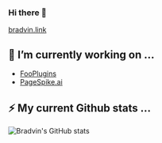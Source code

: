 ### Hi there 👋

[bradvin.link](https://bradvin.link)

## 🔭 I’m currently working on ...

* [FooPlugins](https://fooplugins.com)
* [PageSpike.ai](https://pagespike.ai)

## ⚡ My current Github stats ...

![Bradvin's GitHub stats](https://github-readme-stats.vercel.app/api?username=bradvin&show_icons=true&theme=radical)



<!--
**bradvin/bradvin** is a ✨ _special_ ✨ repository because its `README.md` (this file) appears on your GitHub profile.

Here are some ideas to get you started:

- 🔭 I’m currently working on ...
- 🌱 I’m currently learning ...
- 👯 I’m looking to collaborate on ...
- 🤔 I’m looking for help with ...
- 💬 Ask me about ...
- 📫 How to reach me: ...
- 😄 Pronouns: ...
- ⚡ Fun fact: ...
-->
